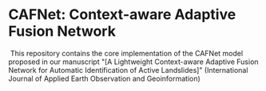 # CAFNet: Context-aware Adaptive Fusion Network
﻿
This repository contains the core implementation of the CAFNet model proposed in our manuscript 
"[A Lightweight Context-aware Adaptive Fusion Network for Automatic Identification of Active Landslides]" (International Journal of Applied Earth Observation and Geoinformation)
